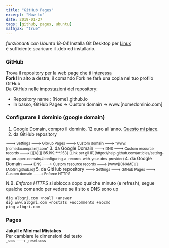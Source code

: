 ```yaml
---
title: "GitHub Pages"
excerpt: "How to"
date: 2019-01-27
tags: [github, pages, ubuntu]
mathjax: "true"
---
```


*funzionanti con Ubuntu 18-04*
Installa Git Desktop per [Linux](https://aur.archlinux.org/packages/github-desktop-bin/)  
è sufficiente scaricare il .deb ed installarlo.

### GitHub
Trova il repository per la web page che ti [interessa](https://github.com/mmistakes/minimal-mistakes)  
**Fork!** In alto a destra, il comando Fork ne farà una copia nel tuo profilo GitHub  
Da GitHub nelle impostazioni del repository:  
- Repository name : [Nome].github.io  
- In basso, GitHub Pages ->  Custom domain -> www.[nomedominio.com]

### Configurare il dominio (google domain)
1. Google Domain, compro il dominio, 12 euro all'anno. [Questo mi piace](https://support.google.com/domains/answer/3251242?hl=en).
2. da GitHub repository  
<span style="font-size: 3mm">
---> Settings ---> GitHub Pages ---> Custom domain ---> "www.[nomedacomprare].com"  
</span>
3. da Google Domain  
<span style="font-size: 3mm">
---> DNS ---> Custom resource records ---> [][A][][185.199.***.153] [Link per gli IP](https://help.github.com/articles/setting-up-an-apex-domain/#configuring-a-records-with-your-dns-provider)  
</span>
4. da Google Domain  
<span style="font-size: 3mm">
---> DNS ---> Custom resource records ---> [www][CNAME][][AlbGri.github.io]  
</span>
5. da GitHub repository  
<span style="font-size: 3mm">
---> Settings ---> GitHub Pages ---> Custom domain ---> Enforce HTTPS  
</span>

N.B. _Enforce HTTPS_ si sblocca dopo qualche minuto (e refresh), segue qualche comando per vedere se il sito e DNS sono up  
````console
dig albgri.com +noall +answer  
dig www.albgri.com +nostats +nocomments +nocmd  
ping albgri.com  
````

### Pages
**Jakyll e Minimal Mistakes**  
Per cambiare le dimensioni del testo  
<span style="font-size: 3mm">
_sass ---> _reset.scss
</span>


